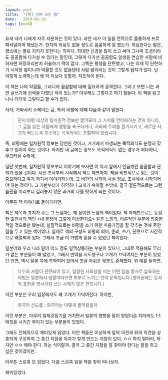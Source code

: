 ```yaml
---
layout: post
title:  "[책] 리뷰 쓰는 법"
date:   2019-06-19
tags: [book]
---
```


요새 내가 나에게 자주 자문하는 것이 있다. 과연 내가 이 일을 전적으로 훌륭하게 프로패셔널하게 해냈는가. 한치의 의심도 없을 정도로 꼼꼼하게 잘 했는가. 의심한다는 말은, 평소에는 별로 지키지 못한다는 의미다. 최대한 신경을 많이 쓰고 써야 그나마 조금이라도 꼼꼼함에 다가설 수 있다는 말인데, 그렇게 다가선 꼼꼼함도 일생을 연습한 사람에 비하자면 허망하리만치 허술하기 짝이 없다. 그쪽은 평생을 단련했고, 나는 이제 막 단련하기 시작한 참이니까 억울할 것도 없을텐데 사람 맘이라는 것이 그렇게 쉽지가 않다. 난 이렇게 노력하는데 왜 저 치보다 못할까. 자조적이 된다.

이 책은 나의 약점들, 그러니까 꼼꼼함에 대해 집요하게 공격한다. 그러고 보면 나는 과연 글쓰기에 전력을 다했던 적이 있는가? 아무래도 그렇다고 하기 힘들다. 이 책을 읽고 나니 더더욱 그렇다고 할 수가 없다.

저자, 가와사키 쇼헤이는 글, 특히 비평에 대해 다음과 같이 말한다.

<blockquote>
단지 비평 대상의 일차원적 정보만 끌어모아 그 가치를 언어화하는 것이 아니라, 그 글을 읽는 사람에게 행동을 촉구하거나, 사회에 주의를 환기시키고, 새로운 사고가 싹트도록 호소하는 목적의식도 포함되어 있습니다.
</blockquote>

즉, 비평에는 일차원적 정보는 당연한 것이고, 거기에서 파생되는 목적의식도 분명히 갖추고 있어야 하는 것이다. 하지만 내 글에는 정보도 목적의식도 없는 경우가 허다하니, 부끄러울 수밖에.

일단 첫번째, 일차원적 정보부터 이야기해 보자면 이 역시 앞에서 언급했던 꼼꼼함과 관계가 있을 것이다. 사전 조사부터 시작해서 팩트 체크까지. 책을 비판적으로 읽는 것이 중요하다고 여기 저기서 이야기하는데, 그 비판의 시작이 사실 정보, 조사에서 시작되어야 하는 것이다. 그 기반부터가 허약하니 고개가 숙여질 수밖에. 결국 결론적으로는 그런 습관을 미리부터 길러놓지 않은 과거의 나를 탓하게 되는 것이다.

아무튼 책 이야기로 돌아가자면.

책은 제목과 표지가 주는 그 느낌과는 꽤 상이한 느낌의 책이었다. 책 자체만으로는 동일한 출판사의 책인 <내 문장이 그렇게 이상한가요> 같은 느낌의, 이론적인 부분에 집중한 책일 것으로만 봤는데, 실질적으로는 비평을 쓰기 위한 마음가짐을 잘 갖추는 것에 주안점을 두고 있는 책이었다. 실제로 책의 구성도 비평의 의미, 준비, 쓰기, 단련으로 시간적으로 배열되어 있다. 그래서 조금 더 가볍게 읽을 수 있었던 책이었다.

일본어와 우리 나라 말이 어느 정도 일맥상통하는 부분이 있으니, 그대로 적용해도 무리가 없는 부분들이 꽤 많았고, 그래서 번역을 시도했구나 고개가 끄덕여지는 부분이 있었던 반면, 역시 일본 쪽에 특화되어 있어서 조금 아쉬운 부분도 존재했다. 뭐 예를 들자면,

<blockquote>
다수의 사람이 관련되어 있고, 일정한 사회성을 띠는 어떤 일을 명사로 압축하는 어법은 일본에서 생활하다보면 피부로 느끼는 언어 문화입니다.(영어권에는 동사적 표현을 명사처럼 쓰는 사례가 많은 편입니다.)
</blockquote>

이런 부분은 우리 입장에서도 꽤 고개가 끄덕여진다. 하지만,

<blockquote>
외국어 신드롬 : 외국어는 어떻게 들어왔을까
</blockquote>

이런 부분은, 아무리 일제강점기를 거치면서 일본의 영향을 많이 받았다손 치더라도 1:1 매칭을 시키긴 무리가 있는 부분들이 있었다.

그래도 전체적으로 재미있게 읽었다. 이런 책들은 이상하게 앞의 의견과 뒤의 의견을 상충되게 구성하여 그 중간 지점을 독자가 찾게 만드는 지점이 있다. ㅇㅇ 하지 말아라, 하지만 ㅇㅇ 해야 한다. 하는 식이랄까. 결국 그 중간 지점을 잘 찾아야 한다는 말을 하고 싶은 것이겠지만.

아무튼 스르륵 또 읽었다. 다음 스르륵 읽을 책을 찾아 떠나보자.

재미있었다.